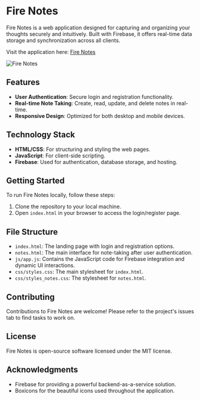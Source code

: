 # Fire Notes

Fire Notes is a web application designed for capturing and organizing your thoughts securely and intuitively. Built with Firebase, it offers real-time data storage and synchronization across all clients.

Visit the application here: [Fire Notes](https://firexnotes.netlify.app)

![Fire Notes](https://user-images.githubusercontent.com/sarcasticdhruv/Fire-Notes/img/fire-notes.gif)

## Features

- **User Authentication**: Secure login and registration functionality.
- **Real-time Note Taking**: Create, read, update, and delete notes in real-time.
- **Responsive Design**: Optimized for both desktop and mobile devices.

## Technology Stack

- **HTML/CSS**: For structuring and styling the web pages.
- **JavaScript**: For client-side scripting.
- **Firebase**: Used for authentication, database storage, and hosting.

## Getting Started

To run Fire Notes locally, follow these steps:

1. Clone the repository to your local machine.
2. Open `index.html` in your browser to access the login/register page.

## File Structure

- `index.html`: The landing page with login and registration options.
- `notes.html`: The main interface for note-taking after user authentication.
- `js/app.js`: Contains the JavaScript code for Firebase integration and dynamic UI interactions.
- `css/styles.css`: The main stylesheet for `index.html`.
- `css/styles_notes.css`: The stylesheet for `notes.html`.

## Contributing

Contributions to Fire Notes are welcome! Please refer to the project's issues tab to find tasks to work on.

## License

Fire Notes is open-source software licensed under the MIT license.

## Acknowledgments

- Firebase for providing a powerful backend-as-a-service solution.
- Boxicons for the beautiful icons used throughout the application.
